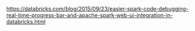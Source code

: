 https://databricks.com/blog/2015/09/23/easier-spark-code-debugging-real-time-progress-bar-and-apache-spark-web-ui-integration-in-databricks.html